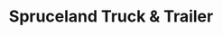 ---
title: "Spruceland Truck & Trailer"
url: /spruce-grove/spruceland-truck-und-trailer/
shop: Allgemein
---